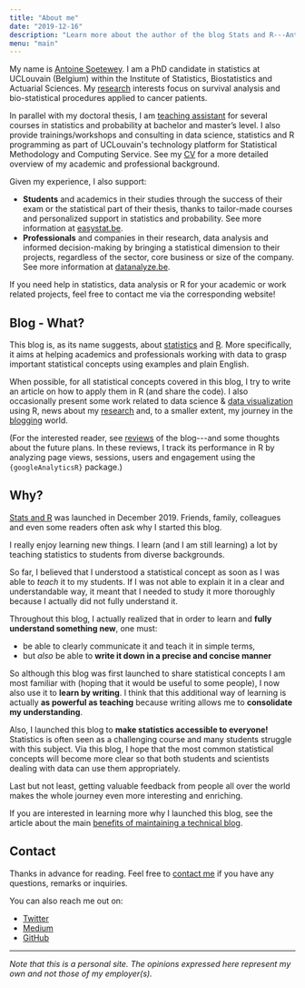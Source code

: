 ```yaml
---
title: "About me"
date: "2019-12-16"
description: "Learn more about the author of the blog Stats and R---Antoine Soetewey---and the motivations behind his blog"
menu: "main"
---
```


My name is [Antoine Soetewey](https://antoinesoetewey.com/). I am a PhD candidate in statistics at UCLouvain (Belgium) within the Institute of Statistics, Biostatistics and Actuarial Sciences. My [research](https://antoinesoetewey.com/research/) interests focus on survival analysis and bio-statistical procedures applied to cancer patients.

In parallel with my doctoral thesis, I am [teaching assistant](https://antoinesoetewey.com/teaching/) for several courses in statistics and probability at bachelor and master’s level. I also provide trainings/workshops and consulting in data science, statistics and R programming as part of UCLouvain's technology platform for Statistical Methodology and Computing Service. See my [CV](https://antoinesoetewey.com/cv.pdf) for a more detailed overview of my academic and professional background.

Given my experience, I also support:

- **Students** and academics in their studies through the success of their exam or the statistical part of their thesis, thanks to tailor-made courses and personalized support in statistics and probability. See more information at [easystat.be](https://easystat.be/).
- **Professionals** and companies in their research, data analysis and informed decision-making by bringing a statistical dimension to their projects, regardless of the sector, core business or size of the company. See more information at [datanalyze.be](https://datanalyze.be/).

If you need help in statistics, data analysis or R for your academic or work related projects, feel free to contact me via the corresponding website!

## Blog - What?

This blog is, as its name suggests, about [statistics](/tags/statistics/) and [R](/tags/r/). More specifically, it aims at helping academics and professionals working with data to grasp important statistical concepts using examples and plain English.

When possible, for all statistical concepts covered in this blog, I try to write an article on how to apply them in R (and share the code). I also occasionally present some work related to data science & [data visualization](/tags/visualization/) using R, news about my [research](/tags/research/) and, to a smaller extent, my journey in the [blogging](/tags/blogging/) world.

(For the interested reader, see [reviews](/tags/review/) of the blog---and some thoughts about the future plans. In these reviews, I track its performance in R by analyzing page views, sessions, users and engagement using the `{googleAnalyticsR}` package.)

## Why?

[Stats and R](/) was launched in December 2019. Friends, family, colleagues and even some readers often ask why I started this blog.

I really enjoy learning new things. I learn (and I am still learning) a lot by teaching statistics to students from diverse backgrounds.

So far, I believed that I understood a statistical concept as soon as I was able to *teach* it to my students. If I was not able to explain it in a clear and understandable way, it meant that I needed to study it more thoroughly because I actually did not fully understand it.

Throughout this blog, I actually realized that in order to learn and **fully understand something new**, one must:

* be able to clearly communicate it and teach it in simple terms,
* but *also* be able to **write it down in a precise and concise manner**

So although this blog was first launched to share statistical concepts I am most familiar with (hoping that it would be useful to some people), I now also use it to **learn by writing**. I think that this additional way of learning is actually **as powerful as teaching** because writing allows me to **consolidate my understanding**.

Also, I launched this blog to **make statistics accessible to everyone!** Statistics is often seen as a challenging course and many students struggle with this subject. Via this blog, I hope that the most common statistical concepts will become more clear so that both students and scientists dealing with data can use them appropriately.

Last but not least, getting valuable feedback from people all over the world makes the whole journey even more interesting and enriching.

If you are interested in learning more why I launched this blog, see the article about the main [benefits of maintaining a technical blog](/blog/7-benefits-of-sharing-your-code-in-a-data-science-blog/).

## Contact

Thanks in advance for reading. Feel free to [contact me](/contact/) if you have any questions, remarks or inquiries.

You can also reach me out on:

- [Twitter](https://twitter.com/statsandr)
- [Medium](https://antoinesoetewey.medium.com/)
- [GitHub](https://github.com/AntoineSoetewey)

---

*Note that this is a personal site. The opinions expressed here represent my own and not those of my employer(s).*
